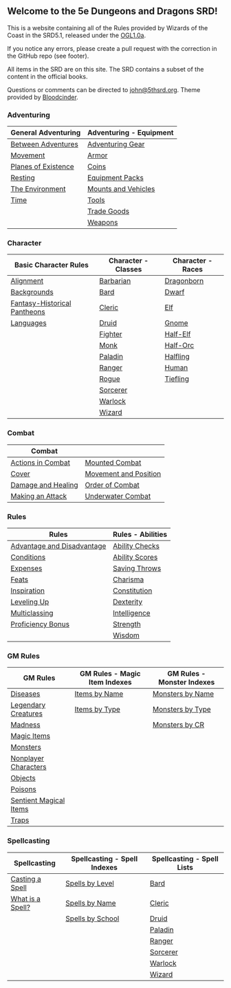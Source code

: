 ## Welcome to the 5e Dungeons and Dragons SRD!

This is a website containing all of the Rules provided by Wizards of the Coast in the SRD5.1, released under the [OGL1.0a](/license).

If you notice any errors, please create a pull request with the correction in the GitHub repo (see footer).

All items in the SRD are on this site.  The SRD contains a subset of the content in the official books.

Questions or comments can be directed to <john@5thsrd.org>.  Theme provided by [Bloodcinder](https://github.com/Bloodcinder).

### Adventuring

| General Adventuring                                        | Adventuring - Equipment                                              |
|------------------------------------------------------------|----------------------------------------------------------------------|
| [Between Adventures](/adventuring/between_adventures.md)   | [Adventuring Gear](/adventuring/equipment/adventuring_gear.md)       |
| [Movement](/adventuring/movement.md)                       | [Armor](/adventuring/equipment/armor.md)                             |
| [Planes of Existence](/adventuring/planes_of_existence.md) | [Coins](/adventuring/equipment/coins.md)                             |
| [Resting](/adventuring/resting.md)                         | [Equipment Packs](/adventuring/equipment/equipment_packs.md)         |
| [The Environment](/adventuring/the_environment.md)         | [Mounts and Vehicles](/adventuring/equipment/mounts_and_vehicles.md) |
| [Time](/adventuring/time.md)                               | [Tools](/adventuring/equipment/tools.md)                             |
|                                                            | [Trade Goods](/adventuring/equipment/trade_goods.md)                 |
|                                                            | [Weapons](/adventuring/equipment/weapons.md)                         |


### Character
| Basic Character Rules                                                      | Character - Classes                          | Character - Races                            |
|----------------------------------------------------------------------------|----------------------------------------------|----------------------------------------------|
| [Alignment](/character/alignment.md)                                       | [Barbarian](/character/classes/barbarian.md) | [Dragonborn](/character/races/dragonborn.md) |
| [Backgrounds](/character/backgrounds.md)                                   | [Bard](/character/classes/bard.md)           | [Dwarf](/character/races/dwarf.md)           |
| [Fantasy-Historical Pantheons](/character/fantasy-historical_pantheons.md) | [Cleric](/character/classes/cleric.md)       | [Elf](/character/races/elf.md)               |
| [Languages](/character/languages.md)                                       | [Druid](/character/classes/druid.md)         | [Gnome](/character/races/gnome.md)           |
|                                                                            | [Fighter](/character/classes/fighter.md)     | [Half-Elf](/character/races/half-elf.md)     |
|                                                                            | [Monk](/character/classes/monk.md)           | [Half-Orc](/character/races/half-orc.md)     |
|                                                                            | [Paladin](/character/classes/paladin.md)     | [Halfling](/character/races/halfling.md)     |
|                                                                            | [Ranger](/character/classes/ranger.md)       | [Human](/character/races/human.md)           |
|                                                                            | [Rogue](/character/classes/rogue.md)         | [Tiefling](/character/races/tiefling.md)     |
|                                                                            | [Sorcerer](/character/classes/sorcerer.md)   |                                              |
|                                                                            | [Warlock](/character/classes/warlock.md)     |                                              |
|                                                                            | [Wizard](/character/classes/wizard.md)       |                                              |

### Combat
| Combat                                              |                                                           |
|-----------------------------------------------------|-----------------------------------------------------------|
| [Actions in Combat](/combat/actions_in_combat.md)   | [Mounted Combat](/combat/mounted_combat.md)               |
| [Cover](/combat/cover.md)                           | [Movement and Position](/combat/movement_and_position.md) |
| [Damage and Healing](/combat/damage_and_healing.md) | [Order of Combat](/combat/order_of_combat.md)             |
| [Making an Attack](/combat/making_an_attack.md)     | [Underwater Combat](/combat/underwater_combat.md)         |

### Rules
| Rules                                                              | Rules - Abilities                                    |
|--------------------------------------------------------------------|------------------------------------------------------|
| [Advantage and Disadvantage](/rules/advantage_and_disadvantage.md) | [Ability Checks](/rules/abilities/ability_checks.md) |
| [Conditions](/rules/conditions.md)                                 | [Ability Scores](/rules/abilities/ability_scores.md) |
| [Expenses](/rules/expenses.md)                                     | [Saving Throws](/rules/abilities/saving_throws.md)   |
| [Feats](/rules/feats.md)                                           | [Charisma](/rules/abilities/charisma.md)             |
| [Inspiration](/rules/inspiration.md)                               | [Constitution](/rules/abilities/constitution.md)     |
| [Leveling Up](/rules/leveling_up.md)                               | [Dexterity](/rules/abilities/dexterity.md)           |
| [Multiclassing](/rules/multiclassing.md)                           | [Intelligence](/rules/abilities/intelligence.md)     |
| [Proficiency Bonus](/rules/proficiency_bonus.md)                   | [Strength](/rules/abilities/strength.md)             |
|                                                                    | [Wisdom](/rules/abilities/wisdom.md)                 |


### GM Rules
| GM Rules                                                             | GM Rules - Magic Item Indexes                                          | GM Rules - Monster Indexes                                                |
|----------------------------------------------------------------------|------------------------------------------------------------------------|---------------------------------------------------------------------------|
| [Diseases](/gamemaster_rules/diseases.md)                            | [Items by Name](/gamemaster_rules/magic_item_indexes/items_by_name.md) | [Monsters by Name](/gamemaster_rules/monster_indexes/monsters_by_name.md) |
| [Legendary Creatures](/gamemaster_rules/legendary_creatures.md)      | [Items by Type](/gamemaster_rules/magic_item_indexes/items_by_type.md) | [Monsters by Type](/gamemaster_rules/monster_indexes/monsters_by_type.md) |
| [Madness](/gamemaster_rules/madness.md)                              |                                                                        | [Monsters by CR](/gamemaster_rules/monster_indexes/monsters_by_cr.md)     |
| [Magic Items](/gamemaster_rules/magic_items.md)                      |                                                                        |                                                                           |
| [Monsters](/gamemaster_rules/monsters.md)                            |                                                                        |                                                                           |
| [Nonplayer Characters](/gamemaster_rules/nonplayer_characters.md)    |                                                                        |                                                                           |
| [Objects](/gamemaster_rules/objects.md)                              |                                                                        |                                                                           |
| [Poisons](/gamemaster_rules/poisons.md)                              |                                                                        |                                                                           |
| [Sentient Magical Items](/gamemaster_rules/sentient_magical_items.md)|                                                                        |                                                                           |
| [Traps](/gamemaster_rules/traps.md)                                  |                                                                        |                                                                           |

### Spellcasting
| Spellcasting                                         | Spellcasting - Spell Indexes                                        | Spellcasting - Spell Lists                               |
|------------------------------------------------------|---------------------------------------------------------------------|----------------------------------------------------------|
| [Casting a Spell](/spellcasting/casting_a_spell.md)  | [Spells by Level](/spellcasting/spell_indexes/spells_by_level.md)   | [Bard](/spellcasting/spell_lists/bard_spells.md)         |
| [What is a Spell?](/spellcasting/what_is_a_spell.md) | [Spells by Name](/spellcasting/spell_indexes/spells_by_name.md)     | [Cleric](/spellcasting/spell_lists/cleric_spells.md)     |
|                                                      | [Spells by School](/spellcasting/spell_indexes/spells_by_school.md) | [Druid](/spellcasting/spell_lists/druid_spells.md)       |
|                                                      |                                                                     | [Paladin](/spellcasting/spell_lists/paladin_spells.md)   |
|                                                      |                                                                     | [Ranger](/spellcasting/spell_lists/ranger_spells.md)     |
|                                                      |                                                                     | [Sorcerer](/spellcasting/spell_lists/sorcerer_spells.md) |
|                                                      |                                                                     | [Warlock](/spellcasting/spell_lists/warlock_spells.md)   |
|                                                      |                                                                     | [Wizard](/spellcasting/spell_lists/wizard_spells.md)     |
